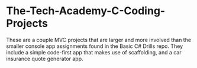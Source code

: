 # The-Tech-Academy-C-Coding-Projects
These are a couple MVC projects that are larger and more involved than the smaller console app assignments found in the 
Basic C# Drills repo. They include a simple code-first app that makes use of scaffolding, and a car insurance
quote generator app.
